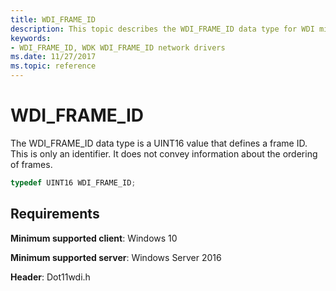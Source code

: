 ```yaml
---
title: WDI_FRAME_ID
description: This topic describes the WDI_FRAME_ID data type for WDI miniport drivers.
keywords:
- WDI_FRAME_ID, WDK WDI_FRAME_ID network drivers
ms.date: 11/27/2017
ms.topic: reference
---
```


# WDI_FRAME_ID

The WDI_FRAME_ID data type is a UINT16 value that defines a frame ID. This is only an identifier. It does not convey information about the ordering of frames.

```c++
typedef UINT16 WDI_FRAME_ID;
```

## Requirements

**Minimum supported client**: Windows 10

**Minimum supported server**: Windows Server 2016

**Header**: Dot11wdi.h


